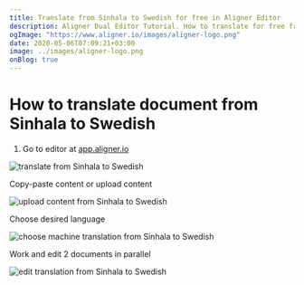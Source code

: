 ```yaml
---
title: Translate from Sinhala to Swedish for free in Aligner Editor
description: Aligner Dual Editor Tutorial. How to translate for free from Sinhala to Swedish. Aligner is multilingual document management platform. 
ogImage: "https://www.aligner.io/images/aligner-logo.png"
date: 2020-05-06T07:09:21+03:00
image: ../images/aligner-logo.png
onBlog: true
---
```


# How to translate document from Sinhala to Swedish

1. Go to editor at [app.aligner.io](https://app.aligner.io "Aligner App web page")

![translate from Sinhala to Swedish](../aligner-blank-editor.png "translate from Sinhala to Swedish")

Copy-paste content or upload content

![upload content from Sinhala to Swedish](../aligner-uploaded-document.png "upload content from Sinhala to Swedish")

Choose desired language

![choose machine translation from Sinhala to Swedish](../aligner-language-dropdown.png "choose machine translation from Sinhala to Swedish")

Work and edit 2 documents in parallel

![edit translation from Sinhala to Swedish](../aligner-double-sitded-editor.png "edit translation from Sinhala to Swedish")

